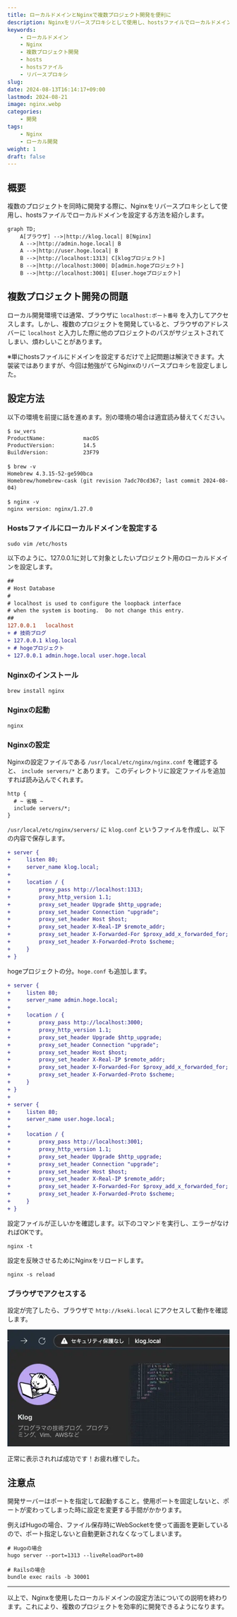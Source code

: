 ```yaml
---
title: ローカルドメインとNginxで複数プロジェクト開発を便利に
description: Nginxをリバースプロキシとして使用し、hostsファイルでローカルドメインを設定する方法を紹介します。これにより、複数のプロジェクトを効率的に開発できます。
keywords:
    - ローカルドメイン
    - Nginx
    - 複数プロジェクト開発
    - hosts
    - hostsファイル
    - リバースプロキシ
slug:
date: 2024-08-13T16:14:17+09:00
lastmod: 2024-08-21
image: nginx.webp
categories:
    - 開発
tags:
    - Nginx
    - ローカル開発
weight: 1
draft: false
---
```


## 概要

複数のプロジェクトを同時に開発する際に、Nginxをリバースプロキシとして使用し、hostsファイルでローカルドメインを設定する方法を紹介します。

```mermaid
graph TD;
    A[ブラウザ] -->|http://klog.local| B[Nginx]
    A -->|http://admin.hoge.local| B
    A -->|http://user.hoge.local| B
    B -->|http://localhost:1313| C[klogプロジェクト]
    B -->|http://localhost:3000| D[admin.hogeプロジェクト]
    B -->|http://localhost:3001| E[user.hogeプロジェクト]

```

## 複数プロジェクト開発の問題

ローカル開発環境では通常、ブラウザに `localhost:ポート番号` を入力してアクセスします。しかし、複数のプロジェクトを開発していると、ブラウザのアドレスバーに `localhost` と入力した際に他のプロジェクトのパスがサジェストされてしまい、煩わしいことがあります。

※単にhostsファイルにドメインを設定するだけで上記問題は解決できます。大袈裟ではありますが、今回は勉強がてらNginxのリバースプロキシを設定しました。


## 設定方法

以下の環境を前提に話を進めます。別の環境の場合は適宜読み替えてください。

    $ sw_vers
    ProductName:            macOS
    ProductVersion:         14.5
    BuildVersion:           23F79
    
    $ brew -v
    Homebrew 4.3.15-52-ge590bca
    Homebrew/homebrew-cask (git revision 7adc70cd367; last commit 2024-08-04)
    
    $ nginx -v
    nginx version: nginx/1.27.0

### Hostsファイルにローカルドメインを設定する

    sudo vim /etc/hosts

以下のように、127.0.0.1に対して対象としたいプロジェクト用のローカルドメインを設定します。

```diff
##
# Host Database
#
# localhost is used to configure the loopback interface
# when the system is booting.  Do not change this entry.
##
127.0.0.1	localhost 
+ # 技術ブログ
+ 127.0.0.1 klog.local
+ # hogeプロジェクト
+ 127.0.0.1	admin.hoge.local user.hoge.local
```

### Nginxのインストール

    brew install nginx

### Nginxの起動

    nginx

### Nginxの設定

Nginxの設定ファイルである `/usr/local/etc/nginx/nginx.conf` を確認すると、 `include servers/*` とあります。
このディレクトリに設定ファイルを追加すれば読み込んでくれます。

    http {
      # ~ 省略 ~
      include servers/*;
    }

`/usr/local/etc/nginx/servers/` に `klog.conf` というファイルを作成し、以下の内容で保存します。

```diff
+ server {
+     listen 80;
+     server_name klog.local;
+ 
+     location / {
+         proxy_pass http://localhost:1313;
+         proxy_http_version 1.1;
+         proxy_set_header Upgrade $http_upgrade;
+         proxy_set_header Connection "upgrade";
+         proxy_set_header Host $host;
+         proxy_set_header X-Real-IP $remote_addr;
+         proxy_set_header X-Forwarded-For $proxy_add_x_forwarded_for;
+         proxy_set_header X-Forwarded-Proto $scheme;
+     }
+ }
```

hogeプロジェクトの分。`hoge.conf` も追加します。

```diff
+ server {
+     listen 80;
+     server_name admin.hoge.local;
+ 
+     location / {
+         proxy_pass http://localhost:3000;
+         proxy_http_version 1.1;
+         proxy_set_header Upgrade $http_upgrade;
+         proxy_set_header Connection "upgrade";
+         proxy_set_header Host $host;
+         proxy_set_header X-Real-IP $remote_addr;
+         proxy_set_header X-Forwarded-For $proxy_add_x_forwarded_for;
+         proxy_set_header X-Forwarded-Proto $scheme;
+     }
+ }
+
+ server {
+     listen 80;
+     server_name user.hoge.local;
+ 
+     location / {
+         proxy_pass http://localhost:3001;
+         proxy_http_version 1.1;
+         proxy_set_header Upgrade $http_upgrade;
+         proxy_set_header Connection "upgrade";
+         proxy_set_header Host $host;
+         proxy_set_header X-Real-IP $remote_addr;
+         proxy_set_header X-Forwarded-For $proxy_add_x_forwarded_for;
+         proxy_set_header X-Forwarded-Proto $scheme;
+     }
+ }
```


設定ファイルが正しいかを確認します。以下のコマンドを実行し、エラーがなければOKです。

    nginx -t

設定を反映させるためにNginxをリロードします。

    nginx -s reload

### ブラウザでアクセスする

設定が完了したら、ブラウザで `http://kseki.local` にアクセスして動作を確認します。

![ブラウザにてローカルドメインでアクセス](1.webp) 

正常に表示されれば成功です！お疲れ様でした。

## 注意点

開発サーバーはポートを指定して起動すること。使用ポートを固定しないと、ポートが変わってしまった時に設定を変更する手間がかかります。

例えばHugoの場合、ファイル保存時にWebSocketを使って画面を更新しているので、ポート指定しないと自動更新されなくなってしまいます。

    # Hugoの場合
    hugo server --port=1313 --liveReloadPort=80

    # Railsの場合
    bundle exec rails -b 30001

---

以上で、Nginxを使用したローカルドメインの設定方法についての説明を終わります。これにより、複数のプロジェクトを効率的に開発できるようになります。
